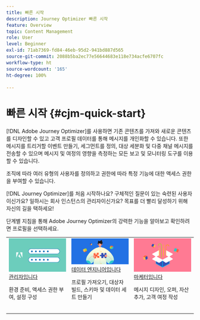 ```yaml
---
title: 빠른 시작
description: Journey Optimizer 빠른 시작
feature: Overview
topic: Content Management
role: User
level: Beginner
exl-id: 71ab7369-fd84-46eb-95d2-941bd887d565
source-git-commit: 2088b5ba2ec77e56644683e118e734acfe6707fc
workflow-type: ht
source-wordcount: '165'
ht-degree: 100%

---
```


# 빠른 시작 {#cjm-quick-start}

[!DNL Adobe Journey Optimizer]를 사용하면 기존 콘텐츠를 가져와 새로운 콘텐츠를 디자인할 수 있고 고객 프로필 데이터를 통해 메시지를 개인화할 수 있습니다. 또한 메시지를 트리거할 이벤트 만들기, 세그먼트를 정의, 대상 세분화 및 다중 채널 메시지를 전송할 수 있으며 메시지 및 여정의 영향을 측정하는 모든 보고 및 모니터링 도구를 이용할 수 있습니다.

조직에 따라 여러 유형의 사용자를 정의하고 권한에 따라 특정 기능에 대한 액세스 권한을 부여할 수 있습니다.

[!DNL Journey Optimizer]를 처음 시작하나요? 구체적인 질문이 있는 숙련된 사용자이신가요? 일하시는 회사 인스턴스의 관리자이신가요? 목표를 더 빨리 달성하기 위해 자신의 길을 택하세요!

단계별 지침을 통해 Adobe Journey Optimizer의 강력한 기능을 알아보고 확인하려면 프로필을 선택하세요.

<table>
<tr>
  <td valign="bottom">
    <a href="path/administrator.md">
      <img alt="관리자" src="path/assets/do-not-localize/user-2.png" />
    </a>
    <div>
    <a href="path/administrator.md">관리자입니다</a>
     <p>환경 준비, 액세스 권한 부여, 설정 구성
    <p>
    </div>
    <br>
  </td>
  <td valign="bottom">
    <a href="path/data-engineer.md">
      <img alt="데이터 엔지니어" src="path/assets/do-not-localize/user-1.png"/>
    </a>
    <div>
    <a href="path/data-engineer.md">데이터 엔지니어입니다</a>
     <p>프로필 가져오기, 대상자 빌드, 스키마 및 데이터 세트 만들기
    <p>
    </div>
    <br>
  </td>
  <td valign="bottom">
      <a href="path/marketer.md">
       <img alt="마케터" src="path/assets/do-not-localize/user-3.png" />
       </a>
    <div><a href="path/marketer.md">마케터입니다</a>
     <p>메시지 디자인, 오퍼, 자산 추가, 고객 여정 작성
    <p>
    </div>
    <br>
  </td>
    <!--td valign="bottom">
    <a href="path/developer.md">
      <img alt="Developer" src="../using/assets/do-not-localize/user-2.png" />
    </a>
    <div>
    <a href="path/developer.md">I am a Developer</a>
     <p>Integrate your mobile apps, use Journey Optimizer APIs
    <p>
    </div>
    <br>
  </td-->
</tr>
</table>
